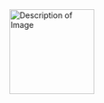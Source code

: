 <!DOCTYPE html>
<html>
<body>


<img src="https://assets.holopin.io/hf2024levels/level0-sloth-hello-0-0-0-0.webp" alt="Description of Image" width="150" height="150">


</body>
</html>
